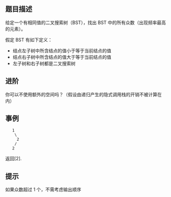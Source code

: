 ## 题目描述

给定一个有相同值的二叉搜索树（BST），找出 BST 中的所有众数（出现频率最高的元素）。

假定 BST 有如下定义：

- 结点左子树中所含结点的值小于等于当前结点的值
- 结点右子树中所含结点的值大于等于当前结点的值
- 左子树和右子树都是二叉搜索树

## 进阶

你可以不使用额外的空间吗？（假设由递归产生的隐式调用栈的开销不被计算在内）

## 事例

```
   1
    \
     2
    /
   2
```

返回[2].

## 提示

如果众数超过 1 个，不需考虑输出顺序
